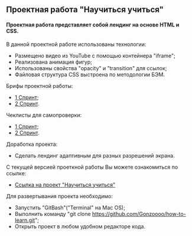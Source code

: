 ## Проектная работа "Научиться учиться"
#### Проектная работа представляет собой лендинг на основе HTML и CSS.

В данной проектной работе использованы технологии:
- Размещено видео из YouTube с помощью контейнера "iframe";
- Реализована анимация фигур;
- Использованы свойства "opacity" и "transition" для ссылок;
- Файловая структура CSS выстроена по методологии БЭМ.

Брифы проектной работы:
- [1 Спринт](https://code.s3.yandex.net/web-developer/project-1/sprint-1-brief.pdf); 
- [2 Спринт](https://code.s3.yandex.net/web-developer/project-1/sprint-2-brief.pdf).

Чеклисты для самопроверки:
- [1 Спринт](https://code.s3.yandex.net/web-developer/checklists/new-program/checklist-criteria-1/index.html);
- [2 Спринт](https://code.s3.yandex.net/web-developer/checklists/new-program/checklist-criteria-2/index.html).

Доработка проекта:
- Сделать лендинг адаптивным для разных разрешений экрана.

С текущей версией проеткной работы Вы можете ознакомиться по ссылке: 
- [Ссылка на проект "Научиться учиться"](https://olhasmy.github.io/how-to-learn/)

Для развертывания проекта необходимо:
- Запустить "GitBash"("Terminal" на Mac OS);
- Выполнить команду "git clone https://github.com/Gonzoooo/how-to-learn.git";
- Открыть проект в любом удобном редакторе кода.
